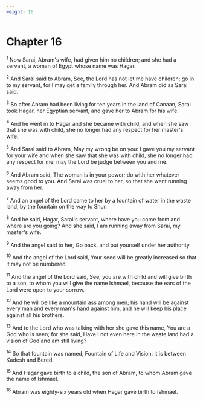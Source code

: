 ```yaml
---
weight: 16
---
```


# Chapter 16

<sup>1</sup> Now Sarai, Abram's wife, had given him no children; and she had a servant, a woman of Egypt whose name was Hagar. 

<sup>2</sup> And Sarai said to Abram, See, the Lord has not let me have children; go in to my servant, for I may get a family through her. And Abram did as Sarai said. 

<sup>3</sup> So after Abram had been living for ten years in the land of Canaan, Sarai took Hagar, her Egyptian servant, and gave her to Abram for his wife. 

<sup>4</sup> And he went in to Hagar and she became with child, and when she saw that she was with child, she no longer had any respect for her master's wife. 

<sup>5</sup> And Sarai said to Abram, May my wrong be on you: I gave you my servant for your wife and when she saw that she was with child, she no longer had any respect for me: may the Lord be judge between you and me. 

<sup>6</sup> And Abram said, The woman is in your power; do with her whatever seems good to you. And Sarai was cruel to her, so that she went running away from her. 

<sup>7</sup> And an angel of the Lord came to her by a fountain of water in the waste land, by the fountain on the way to Shur. 

<sup>8</sup> And he said, Hagar, Sarai's servant, where have you come from and where are you going? And she said, I am running away from Sarai, my master's wife. 

<sup>9</sup> And the angel said to her, Go back, and put yourself under her authority. 

<sup>10</sup> And the angel of the Lord said, Your seed will be greatly increased so that it may not be numbered. 

<sup>11</sup> And the angel of the Lord said, See, you are with child and will give birth to a son, to whom you will give the name Ishmael, because the ears of the Lord were open to your sorrow. 

<sup>12</sup> And he will be like a mountain ass among men; his hand will be against every man and every man's hand against him, and he will keep his place against all his brothers. 

<sup>13</sup> And to the Lord who was talking with her she gave this name, You are a God who is seen; for she said, Have I not even here in the waste land had a vision of God and am still living? 

<sup>14</sup> So that fountain was named, Fountain of Life and Vision: it is between Kadesh and Bered. 

<sup>15</sup> And Hagar gave birth to a child, the son of Abram, to whom Abram gave the name of Ishmael. 

<sup>16</sup> Abram was eighty-six years old when Hagar gave birth to Ishmael. 


